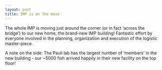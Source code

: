 ```yaml
---
layout: post
title: IMP is on the move
---
```

The whole IMP is moving just around the corner (or in fact ‘across the bridge’)
to our new home, the brand-new IMP building! Fantastic effort by everyone
involved in the planning, organization and execution of the logistic
master-piece. 

A note on the side: The Pauli lab has the largest number of ‘members’ in the
new building - our ~5000 fish arrived happily in their new facility on the top
floor! 
